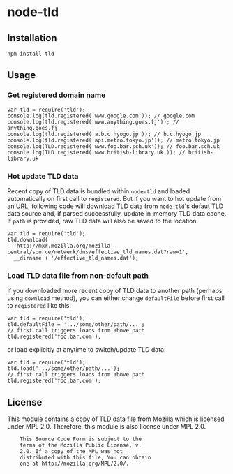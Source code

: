 # node-tld #

## Installation ##

    npm install tld

## Usage ##

### Get registered domain name ###

    var tld = require('tld');
    console.log(tld.registered('www.google.com')); // google.com
    console.log(tld.registered('www.anything.goes.fj')); // anything.goes.fj
    console.log(tld.registered('a.b.c.hyogo.jp')); // b.c.hyogo.jp
    console.log(tld.registered('api.metro.tokyo.jp')); // metro.tokyo.jp
    console.log(TLD.registered('www.foo.bar.sch.uk')); // foo.bar.sch.uk
    console.log(TLD.registered('www.british-library.uk')); // british-library.uk
  
### Hot update TLD data ###

Recent copy of TLD data is bundled within `node-tld` and loaded automatically on first call to `registered`. But if you want to hot update from an URL, following code will download TLD data from `node-tld`'s defaut TLD data source and, if parsed successfully, update in-memory TLD data cache. If `path` is provided, raw TLD data will also be saved to the location.

    var tld = require('tld');
    tld.download(
      'http://mxr.mozilla.org/mozilla-central/source/netwerk/dns/effective_tld_names.dat?raw=1',
      __dirname + '/effective_tld_names.dat');

### Load TLD data file from non-default path ###

If you downloaded more recent copy of TLD data to another path (perhaps using `download` method), you can either change `defaultFile` before first call to `registered` like this:

    var tld = require('tld');
    tld.defaultFile = '.../some/other/path/...';
    // first call triggers loads from above path
    tld.registered('foo.bar.com');

or load explicitly at anytime to switch/update TLD data:

    var tld = require('tld');
    tld.load('.../some/other/path/...');
    // first call triggers loads from above path
    tld.registered('foo.bar.com');

## License ##

This module contains a copy of TLD data file from Mozilla which
is licensed under MPL 2.0. Therefore, this module is also license
under MPL 2.0.

        This Source Code Form is subject to the
        terms of the Mozilla Public License, v.
        2.0. If a copy of the MPL was not
        distributed with this file, You can obtain
        one at http://mozilla.org/MPL/2.0/.
